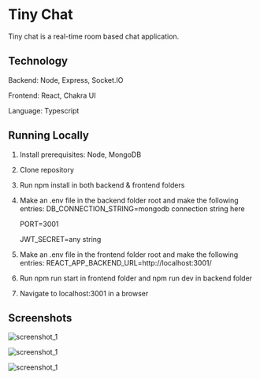 # Tiny Chat

Tiny chat is a real-time room based chat application.

## Technology

Backend: Node, Express, Socket.IO

Frontend: React, Chakra UI

Language: Typescript

## Running Locally

1. Install prerequisites: Node, MongoDB
2. Clone repository
3. Run npm install in both backend & frontend folders
4. Make an .env file in the backend folder root and make the following entries:
   DB_CONNECTION_STRING=mongodb connection string here

   PORT=3001

   JWT_SECRET=any string
5. Make an .env file in the frontend folder root and make the following entries:
   REACT_APP_BACKEND_URL=http://localhost:3001/
6. Run npm run start in frontend folder and npm run dev in backend folder
7. Navigate to localhost:3001 in a browser

## Screenshots

![screenshot_1](https://i.imgur.com/C5OFZpN.png)

![screenshot_1](https://i.imgur.com/3L4gMb5.png)

![screenshot_1](https://i.imgur.com/uPnlGds.png)
